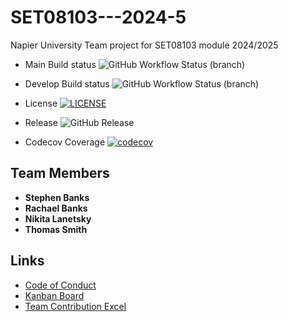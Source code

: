 # SET08103---2024-5
Napier University Team project for SET08103 module 2024/2025

* Main Build status ![GitHub Workflow Status (branch)](https://img.shields.io/github/actions/workflow/status/NikitaEdin/SET09103_2024-5/.github/workflows/main.yml?branch=main)

* Develop Build status ![GitHub Workflow Status (branch)](https://img.shields.io/github/actions/workflow/status/NikitaEdin/SET09103_2024-5/.github/workflows/main.yml?branch=develop)

* License [![LICENSE](https://img.shields.io/github/license/NikitaEdin/sem.svg?style=flat-square)](https://github.com/NikitaEdin/SET09103_2024-5/blob/main/LICENSE)

* Release  ![GitHub Release](https://img.shields.io/github/v/release/nikitaedin/SET09103_2024-5?include_prereleases)

* Codecov Coverage [![codecov](https://codecov.io/gh/NikitaEdin/SET08103_2024-5/branch/develop/graph/badge.svg?token=380HR1UHWD)](https://codecov.io/gh/NikitaEdin/SET08103_2024-5)

## Team Members
- **Stephen Banks**
- **Rachael Banks**
- **Nikita Lanetsky**
- **Thomas Smith**

## Links
- [Code of Conduct](./CODE_OF_CONDUCT.md)
- [Kanban Board](https://zube.io/napier-366/set08103/w/workspace-1/kanban)
- [Team Contribution Excel](https://livenapierac-my.sharepoint.com/:x:/r/personal/40690823_live_napier_ac_uk/Documents/Software%20Engineering%20Methods.xlsx?d=w7f256f84d5e14544a8583b75cf1caf37&csf=1&web=1&e=AeA08L)